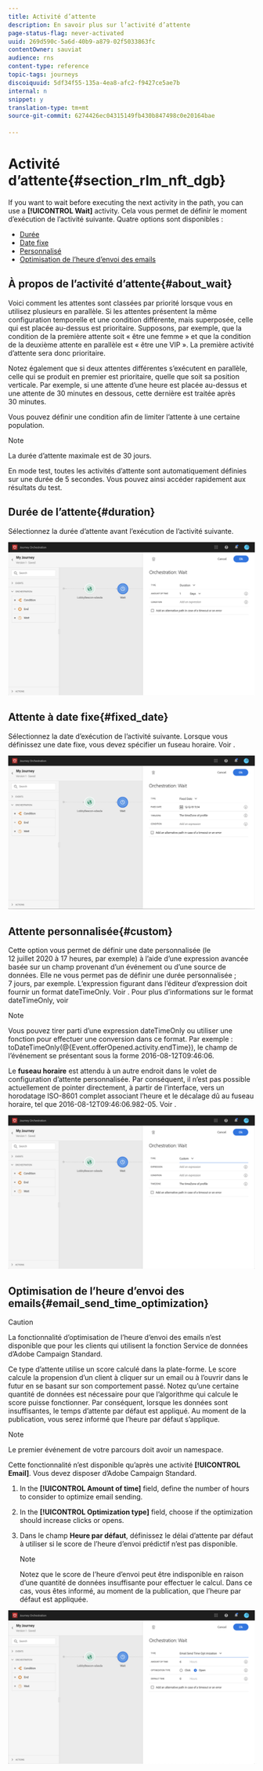 ```yaml
---
title: Activité d’attente
description: En savoir plus sur l’activité d’attente
page-status-flag: never-activated
uuid: 269d590c-5a6d-40b9-a879-02f5033863fc
contentOwner: sauviat
audience: rns
content-type: reference
topic-tags: journeys
discoiquuid: 5df34f55-135a-4ea8-afc2-f9427ce5ae7b
internal: n
snippet: y
translation-type: tm+mt
source-git-commit: 6274426ec04315149fb430b847498c0e20164bae

---
```



# Activité d’attente{#section_rlm_nft_dgb}

If you want to wait before executing the next activity in the path, you can use a **[!UICONTROL Wait]** activity. Cela vous permet de définir le moment d’exécution de l’activité suivante. Quatre options sont disponibles :

* [Durée](#duration)
* [Date fixe](#fixed_date)
* [Personnalisé](#custom)
* [Optimisation de l’heure d’envoi des emails](#email_send_time_optimization)

## À propos de l’activité d’attente{#about_wait}

Voici comment les attentes sont classées par priorité lorsque vous en utilisez plusieurs en parallèle. Si les attentes présentent la même configuration temporelle et une condition différente, mais superposée, celle qui est placée au-dessus est prioritaire. Supposons, par exemple, que la condition de la première attente soit « être une femme » et que la condition de la deuxième attente en parallèle est « être une VIP ». La première activité d’attente sera donc prioritaire.

Notez également que si deux attentes différentes s’exécutent en parallèle, celle qui se produit en premier est prioritaire, quelle que soit sa position verticale. Par exemple, si une attente d’une heure est placée au-dessus et une attente de 30 minutes en dessous, cette dernière est traitée après 30 minutes.

Vous pouvez définir une condition afin de limiter l’attente à une certaine population.

>[!NOTE]
>
>La durée d’attente maximale est de 30 jours.
>
>En mode test, toutes les activités d’attente sont automatiquement définies sur une durée de 5 secondes. Vous pouvez ainsi accéder rapidement aux résultats du test.

## Durée de l’attente{#duration}

Sélectionnez la durée d’attente avant l’exécution de l’activité suivante.

![](../assets/journey55.png)

## Attente à date fixe{#fixed_date}

Sélectionnez la date d’exécution de l’activité suivante. Lorsque vous définissez une date fixe, vous devez spécifier un fuseau horaire. Voir [](../building-journeys/timezone-management.md).

![](../assets/journey56.png)

## Attente personnalisée{#custom}

Cette option vous permet de définir une date personnalisée (le 12 juillet 2020 à 17 heures, par exemple) à l’aide d’une expression avancée basée sur un champ provenant d’un événement ou d’une source de données. Elle ne vous permet pas de définir une durée personnalisée ; 7 jours, par exemple. L’expression figurant dans l’éditeur d’expression doit fournir un format dateTimeOnly. Voir [](../expression/expressionadvanced.md). Pour plus d’informations sur le format dateTimeOnly, voir [](../expression/data-types.md)

>[!NOTE]
>
>Vous pouvez tirer parti d’une expression dateTimeOnly ou utiliser une fonction pour effectuer une conversion dans ce format. Par exemple : toDateTimeOnly(@{Event.offerOpened.activity.endTime}), le champ de l’événement se présentant sous la forme 2016-08-12T09:46:06.
>
>Le **fuseau horaire** est attendu à un autre endroit dans le volet de configuration d’attente personnalisée. Par conséquent, il n’est pas possible actuellement de pointer directement, à partir de l’interface, vers un horodatage ISO-8601 complet associant l’heure et le décalage dû au fuseau horaire, tel que 2016-08-12T09:46:06.982-05. Voir [](../building-journeys/timezone-management.md).

![](../assets/journey57.png)

## Optimisation de l’heure d’envoi des emails{#email_send_time_optimization}

>[!CAUTION]
>
>La fonctionnalité d’optimisation de l’heure d’envoi des emails n’est disponible que pour les clients qui utilisent la fonction Service de données d’Adobe Campaign Standard.

Ce type d’attente utilise un score calculé dans la plate-forme. Le score calcule la propension d’un client à cliquer sur un email ou à l’ouvrir dans le futur en se basant sur son comportement passé. Notez qu’une certaine quantité de données est nécessaire pour que l’algorithme qui calcule le score puisse fonctionner. Par conséquent, lorsque les données sont insuffisantes, le temps d’attente par défaut est appliqué. Au moment de la publication, vous serez informé que l’heure par défaut s’applique.

>[!NOTE]
>
>Le premier événement de votre parcours doit avoir un namespace.
>
>Cette fonctionnalité n’est disponible qu’après une activité **[!UICONTROL Email]**. Vous devez disposer d’Adobe Campaign Standard.

1. In the **[!UICONTROL Amount of time]** field, define the number of hours to consider to optimize email sending.
1. In the **[!UICONTROL Optimization type]** field, choose if the optimization should increase clicks or opens.
1. Dans le champ **Heure par défaut**, définissez le délai d’attente par défaut à utiliser si le score de l’heure d’envoi prédictif n’est pas disponible.

   >[!NOTE]
   >
   >Notez que le score de l’heure d’envoi peut être indisponible en raison d’une quantité de données insuffisante pour effectuer le calcul. Dans ce cas, vous êtes informé, au moment de la publication, que l’heure par défaut est appliquée.

![](../assets/journey57bis.png)
